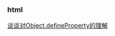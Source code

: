 ### html

<div><a href="https://github.com/Michael-lzg/weekly-interview/issues/10" target="blank">谈谈对Object.defineProperty的理解</a></div>

